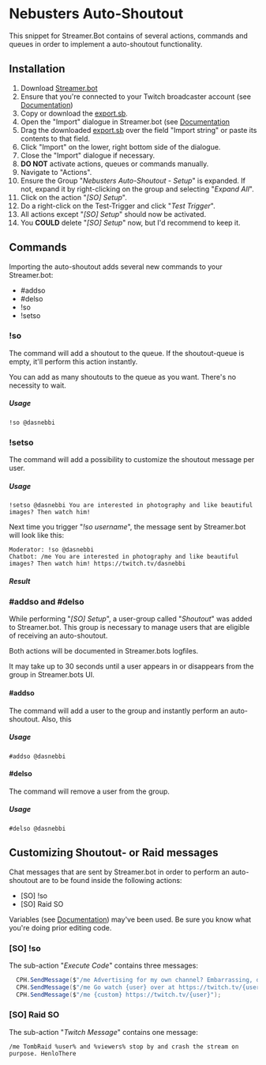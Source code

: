 # Nebusters Auto-Shoutout

This snippet for Streamer.Bot contains of several actions, commands and queues in order to implement a auto-shoutout functionality.

## Installation

1. Download [Streamer.bot](https://streamer.bot/)
2. Ensure that you're connected to your Twitch broadcaster account (see [Documentation](https://docs.streamer.bot/guide/platforms/twitch#accounts))
3. Copy or download the [export.sb](https://raw.githubusercontent.com/dasnebbi/streamer.bot/refs/heads/master/auto-shoutout/export.sb).
4. Open the "Import" dialogue in Streamer.bot (see [Documentation](https://docs.streamer.bot/guide/import-export#import)
5. Drag the downloaded [export.sb](https://raw.githubusercontent.com/dasnebbi/streamer.bot/refs/heads/master/auto-shoutout/export.sb) over the field "Import string" or paste its contents to that field.
6. Click "Import" on the lower, right bottom side of the dialogue.
7. Close the "Import" dialogue if necessary.
8. **DO NOT** activate actions, queues or commands manually.
9. Navigate to "Actions".
10. Ensure the Group "*Nebusters Auto-Shoutout - Setup*" is expanded. If not, expand it by right-clicking on the group and selecting "*Expand All*".
11. Click on the action "*[SO] Setup*".
12. Do a right-click on the Test-Trigger and click "*Test Trigger*".
13. All actions except "*[SO] Setup*" should now be activated.
14. You **COULD** delete "*[SO] Setup*" now, but I'd recommend to keep it.

## Commands

Importing the auto-shoutout adds several new commands to your Streamer.bot:

- #addso
- #delso
- !so
- !setso

### !so

The command will add a shoutout to the queue. If the shoutout-queue is empty, it'll perform this action instantly.

You can add as many shoutouts to the queue as you want. There's no necessity to wait.

##### Usage
```plain
!so @dasnebbi
```

### !setso

The command will add a possibility to customize the shoutout message per user.

##### Usage

```plain
!setso @dasnebbi You are interested in photography and like beautiful images? Then watch him!
```

Next time you trigger "*!so username*", the message sent by Streamer.bot will look like this:

```plain
Moderator: !so @dasnebbi
Chatbot: /me You are interested in photography and like beautiful images? Then watch him! https://twitch.tv/dasnebbi
```

##### Result

### #addso and #delso

While performing "*[SO] Setup*", a user-group called "*Shoutout*" was added to Streamer.bot. This group is necessary to manage users that are eligible of receiving an auto-shoutout.

Both actions will be documented in Streamer.bots logfiles.

It may take up to 30 seconds until a user appears in or disappears from the group in Streamer.bots UI.

#### #addso

The command will add a user to the group and instantly perform an auto-shoutout. Also, this 

##### Usage
```plain
#addso @dasnebbi
```

#### #delso

The command will remove a user from the group.

##### Usage

```plain
#delso @dasnebbi
```

## Customizing Shoutout- or Raid messages

Chat messages that are sent by Streamer.bot in order to perform an auto-shoutout are to be found inside the following actions:

- [SO] !so
- [SO] Raid SO

Variables (see [Documentation](https://docs.streamer.bot/guide/variables)) may've been used. Be sure you know what you're doing prior editing code.

### [SO] !so

The sub-action "*Execute Code*" contains three messages:
```cs
  CPH.SendMessage($"/me Advertising for my own channel? Embarrassing, dude.");
  CPH.SendMessage($"/me Go watch {user} over at https://twitch.tv/{user} where they were last streaming {game}. They're pretty fun to watch as well!");
  CPH.SendMessage($"/me {custom} https://twitch.tv/{user}");
```

### [SO] Raid SO

The sub-action "*Twitch Message*" contains one message:
```plain
/me TombRaid %user% and %viewers% stop by and crash the stream on purpose. HenloThere 
```
